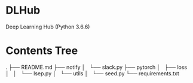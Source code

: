 # DLHub
Deep Learning Hub (Python 3.6.6)

# Contents Tree
.
├── README.md
├── notify
│   └── slack.py
├── pytorch
│   ├── loss
│   │   └── lsep.py
│   └── utils
│       └── seed.py
└── requirements.txt
